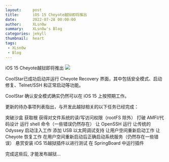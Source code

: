 ```yaml
---
layout:     post
title:      iOS 15 Cheyote越狱即将推出
date:       2022-07-28 00:00:00
author:     XLsn0w
summary:    XLsn0w's Blog
categories: jekyll
thumbnail:  heart
tags:
 - XLsn0w
 - Blog
---
```


iOS 15 Cheyote越狱即将推出
![](https://media.idownloadblog.com/wp-content/uploads/2022/07/CoolStar-updated-Cheyote-checklist-1200x4315.jpg)

CoolStar已成功启动并运行 Cheyote Recovery 界面，其中包括安全模式、启动修复、Telnet/SSH 和正常启动等功能。

CoolStar 确认安全模式确实仍然可以在 iOS 15 上按预期工作。

更新的待办事项列表指出，与开发此越狱相关的以下任务已经完成：

突破沙盒
获取根
获得对文件系统的读/写访问权限（rootFS 除外）
打破 AMFI/代码设计
运行 shell 命令（一些错误仍然存​​在）
让 OpenSSH 运行
让传统的 Odyssey 启动注入工作
添加 USB 以太网调试支持
让用户空间重新启动工作
让 Cheyote 恢复工作
在用户空间重新启动后正确启动系统服务（仍然存在一些错误）
悬赏安装 iOS 15越狱插件以进行测试
在 SpringBoard 中运行插件

完成这些后, 才能发布越狱...

[1]: https://xlsn0w.github.io
